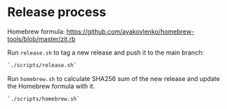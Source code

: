# Release process

Homebrew formula: https://github.com/ayakovlenko/homebrew-tools/blob/master/zit.rb

Run `release.sh` to tag a new release and push it to the main branch:

```sh
`./scripts/release.sh`
```

Run `homebrew.sh` to calculate SHA256 sum of the new release and update the
Homebrew formula with it.

```sh
`./scripts/homebrew.sh`
```
